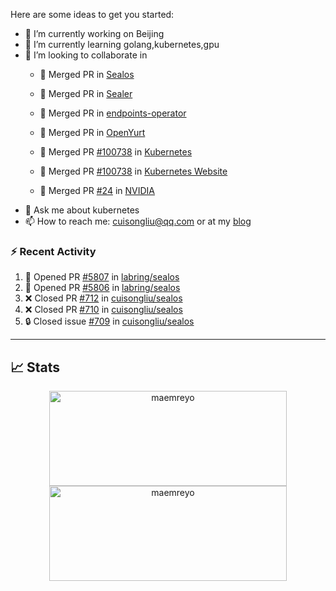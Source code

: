 Here are some ideas to get you started:

- 🔭 I’m currently working on Beijing
- 🌱 I’m currently learning golang,kubernetes,gpu
- 👯 I’m looking to collaborate in
  -  🎉 Merged PR in [Sealos](https://github.com/labring/sealos/pulls?q=+is%3Apr+author%3Acuisongliu+)
  -  🎉 Merged PR in [Sealer](https://github.com/sealerio/sealer/pulls?q=+is%3Apr+author%3Acuisongliu+)
  -  🎉 Merged PR in [endpoints-operator](https://github.com/labring/endpoints-operator/pulls?q=+is%3Apr+author%3Acuisongliu+)
  -  🎉 Merged PR in [OpenYurt](https://github.com/openyurtio/openyurt/pulls?q=is%3Apr+author%3Acuisongliu+)
  -  🎉 Merged PR [#100738](https://github.com/kubernetes/kubernetes/pull/100738) in [Kubernetes](https://github.com/kubernetes/kubernetes)
  -  🎉 Merged PR [#100738](https://github.com/kubernetes/website/pull/22502) in [Kubernetes Website](https://github.com/kubernetes/website)
  
  -  🎉 Merged PR [#24](https://gitlab.com/nvidia/container-toolkit/gpu-monitoring-tools/-/merge_requests/24) in [NVIDIA](https://gitlab.com/nvidia/container-toolkit/gpu-monitoring-tools)
- 💬 Ask me about kubernetes
- 📫 How to reach me: cuisongliu@qq.com or at my [blog](https://cuisongliu.github.io)


### :zap: Recent Activity

<!--START_SECTION:activity-->
1. 💪 Opened PR [#5807](https://github.com/labring/sealos/pull/5807) in [labring/sealos](https://github.com/labring/sealos)
2. 💪 Opened PR [#5806](https://github.com/labring/sealos/pull/5806) in [labring/sealos](https://github.com/labring/sealos)
3. ❌ Closed PR [#712](https://github.com/cuisongliu/sealos/pull/712) in [cuisongliu/sealos](https://github.com/cuisongliu/sealos)
4. ❌ Closed PR [#710](https://github.com/cuisongliu/sealos/pull/710) in [cuisongliu/sealos](https://github.com/cuisongliu/sealos)
5. 🔒 Closed issue [#709](https://github.com/cuisongliu/sealos/issues/709) in [cuisongliu/sealos](https://github.com/cuisongliu/sealos)
<!--END_SECTION:activity-->

---

## 📈 Stats

<p align="center">
	<img src="https://github-readme-stats.vercel.app/api?username=cuisongliu&show_icons=true&theme=react&hide_border=false" alt="maemreyo" width="380" height="152" />
	<img src="http://github-readme-streak-stats.herokuapp.com?user=cuisongliu&theme=dracula&hide_border=false" alt="maemreyo" width="380" height="152"/>
</p>
<!--
**cuisongliu/cuisongliu** is a ✨ _special_ ✨ repository because its `README.md` (this file) appears on your GitHub profile.

Here are some ideas to get you started:

- 🔭 I’m currently working on ...
- 🌱 I’m currently learning ...
- 👯 I’m looking to collaborate on ...
- 🤔 I’m looking for help with ...
- 💬 Ask me about ...
- 📫 How to reach me: ...
- 😄 Pronouns: ...
- ⚡ Fun fact: ...
-->

